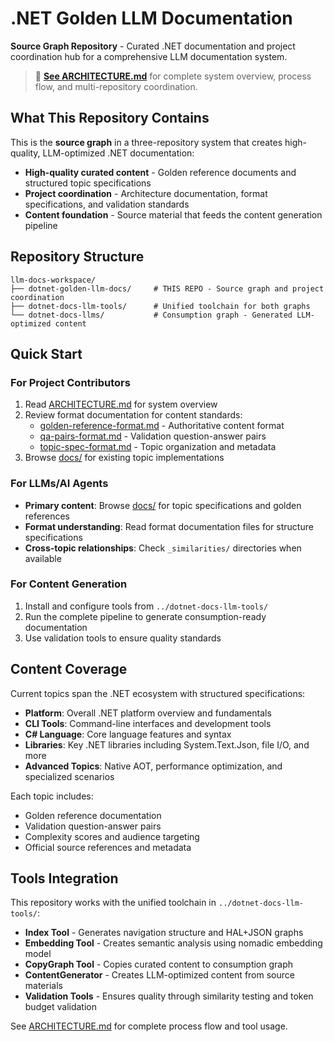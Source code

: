 # .NET Golden LLM Documentation

**Source Graph Repository** - Curated .NET documentation and project coordination hub for a comprehensive LLM documentation system.

> 📖 **[See ARCHITECTURE.md](ARCHITECTURE.md)** for complete system overview, process flow, and multi-repository coordination.

## What This Repository Contains

This is the **source graph** in a three-repository system that creates high-quality, LLM-optimized .NET documentation:

- **High-quality curated content** - Golden reference documents and structured topic specifications
- **Project coordination** - Architecture documentation, format specifications, and validation standards
- **Content foundation** - Source material that feeds the content generation pipeline

## Repository Structure

```text
llm-docs-workspace/
├── dotnet-golden-llm-docs/     # THIS REPO - Source graph and project coordination
├── dotnet-docs-llm-tools/      # Unified toolchain for both graphs
└── dotnet-docs-llms/           # Consumption graph - Generated LLM-optimized content
```

## Quick Start

### For Project Contributors
1. Read [ARCHITECTURE.md](ARCHITECTURE.md) for system overview
2. Review format documentation for content standards:
   - [golden-reference-format.md](templates/golden-reference-format.md) - Authoritative content format
   - [qa-pairs-format.md](templates/qa-pairs-format.md) - Validation question-answer pairs
   - [topic-spec-format.md](templates/topic-spec-format.md) - Topic organization and metadata
3. Browse [docs/](docs/) for existing topic implementations

### For LLMs/AI Agents
- **Primary content**: Browse [docs/](docs/) for topic specifications and golden references
- **Format understanding**: Read format documentation files for structure specifications
- **Cross-topic relationships**: Check `_similarities/` directories when available

### For Content Generation
1. Install and configure tools from `../dotnet-docs-llm-tools/`
2. Run the complete pipeline to generate consumption-ready documentation
3. Use validation tools to ensure quality standards

## Content Coverage

Current topics span the .NET ecosystem with structured specifications:
- **Platform**: Overall .NET platform overview and fundamentals
- **CLI Tools**: Command-line interfaces and development tools
- **C# Language**: Core language features and syntax
- **Libraries**: Key .NET libraries including System.Text.Json, file I/O, and more
- **Advanced Topics**: Native AOT, performance optimization, and specialized scenarios

Each topic includes:
- Golden reference documentation
- Validation question-answer pairs
- Complexity scores and audience targeting
- Official source references and metadata

## Tools Integration

This repository works with the unified toolchain in `../dotnet-docs-llm-tools/`:

- **Index Tool** - Generates navigation structure and HAL+JSON graphs
- **Embedding Tool** - Creates semantic analysis using nomadic embedding model
- **CopyGraph Tool** - Copies curated content to consumption graph
- **ContentGenerator** - Creates LLM-optimized content from source materials
- **Validation Tools** - Ensures quality through similarity testing and token budget validation

See [ARCHITECTURE.md](ARCHITECTURE.md) for complete process flow and tool usage.
